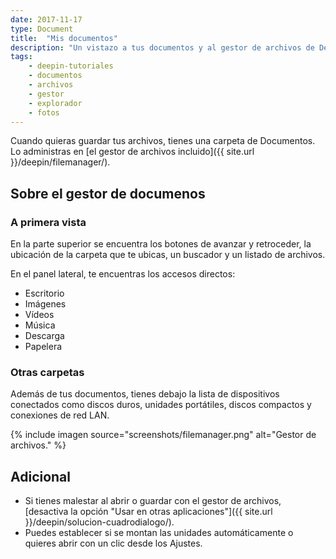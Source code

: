 ```yaml
---
date: 2017-11-17
type: Document
title:  "Mis documentos"
description: "Un vistazo a tus documentos y al gestor de archivos de Deepin"
tags:
    - deepin-tutoriales
    - documentos
    - archivos
    - gestor
    - explorador
    - fotos
---
```


Cuando quieras guardar tus archivos, tienes una carpeta de Documentos. Lo administras en [el gestor de archivos incluido]({{ site.url }}/deepin/filemanager/).

## Sobre el gestor de documenos
### A primera vista

En la parte superior se encuentra los botones de avanzar y retroceder, la ubicación de la carpeta que te ubicas, un buscador y un listado de archivos.

En el panel lateral, te encuentras los accesos directos:

* Escritorio
* Imágenes
* Vídeos
* Música
* Descarga
* Papelera

### Otras carpetas

Además de tus documentos, tienes debajo la lista de dispositivos conectados como discos duros, unidades portátiles, discos compactos y conexiones de red LAN.

{% include imagen source="screenshots/filemanager.png" alt="Gestor de archivos." %}

## Adicional
* Si tienes malestar al abrir o guardar con el gestor de archivos, [desactiva la opción "Usar en otras aplicaciones"]({{ site.url }}/deepin/solucion-cuadrodialogo/).
* Puedes establecer si se montan las unidades automáticamente o quieres abrir con un clic desde los Ajustes.
